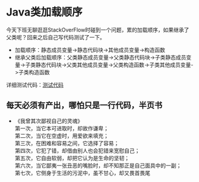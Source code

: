 # Java类加载顺序

今天下班无聊逛逛StackOverFlow时碰到一个问题，累的加载顺序，如果继承了父类呢？回来之后自己写代码测试了一下。

* 加载顺序：静态成员变量->静态代码块->其他成员变量->构造函数
* 继承父类后加载顺序：父类静态成员变量->父类静态代码块->子类静态成员变量->子类静态代码块->父类其他成员变量->父类构造函数->子类其他成员变量->子类构造函数


详细测试代码：[测试代码](https://github.com/shanyao19940801/BookeNote/tree/master/ReadingNotes/Other/src/com/yao/other/jvm/jvm01)


## 每天必须有产出，哪怕只是一行代码，半页书
* 《我曾其次鄙视自己的灵魂》<br>
第一次，当它本可进取时，却故作谦卑；<br>
第二次，当它在空虚时，用爱欲来填充；<br>
第三次，在困难和容易之间，它选择了容易；<br>
第四次，它犯了错，却借由别人也会犯错来宽慰自己；<br>
第五次，它自由软弱，却把它认为是生命的坚韧；<br>
第六次，当它鄙夷一张丑恶的嘴脸时，却不知那正是自己面具中的一副；<br>
第七次，它侧身于生活的污泥中，虽不甘心，却又畏首畏尾<br>
